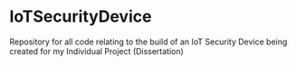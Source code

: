 # IoTSecurityDevice
Repository for all code relating to the build of an IoT Security Device being created for my Individual Project (Dissertation)
